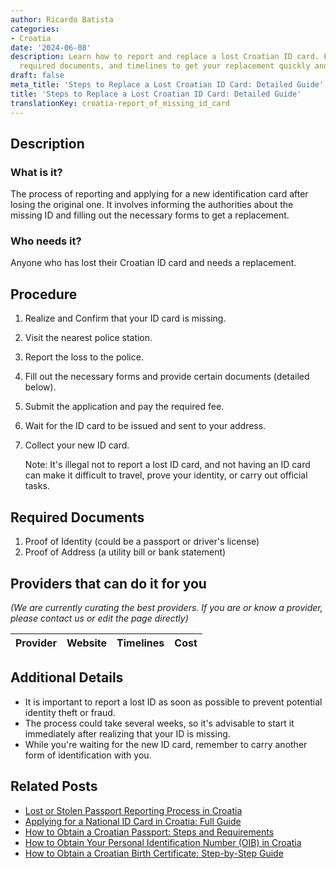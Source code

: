 ```yaml
---
author: Ricardo Batista
categories:
- Croatia
date: '2024-06-08'
description: Learn how to report and replace a lost Croatian ID card. Follow the steps,
  required documents, and timelines to get your replacement quickly and legally.
draft: false
meta_title: 'Steps to Replace a Lost Croatian ID Card: Detailed Guide'
title: 'Steps to Replace a Lost Croatian ID Card: Detailed Guide'
translationKey: croatia-report_of_missing_id_card
---
```


## Description
### What is it?
The process of reporting and applying for a new identification card after losing the original one. It involves informing the authorities about the missing ID and filling out the necessary forms to get a replacement.
### Who needs it?
Anyone who has lost their Croatian ID card and needs a replacement. 

## Procedure
1. Realize and Confirm that your ID card is missing.
2. Visit the nearest police station.
3. Report the loss to the police.
4. Fill out the necessary forms and provide certain documents (detailed below).
5. Submit the application and pay the required fee.
6. Wait for the ID card to be issued and sent to your address.
7. Collect your new ID card.

   Note: It's illegal not to report a lost ID card, and not having an ID card can make it difficult to travel, prove your identity, or carry out official tasks.

## Required Documents
1. Proof of Identity (could be a passport or driver's license)
2. Proof of Address (a utility bill or bank statement)

## Providers that can do it for you
_(We are currently curating the best providers. If you are or know a provider, please contact us or edit the page directly)_

| Provider        |     Website     |     Timelines    |       Cost      |
| :-------------: | :-------------: |  :-------------: | :-------------: |

## Additional Details
- It is important to report a lost ID as soon as possible to prevent potential identity theft or fraud.
- The process could take several weeks, so it's advisable to start it immediately after realizing that your ID is missing.
- While you're waiting for the new ID card, remember to carry another form of identification with you.
## Related Posts

- [Lost or Stolen Passport Reporting Process in Croatia](https://tramitit.com/guides/croatia/report_of_missing_passport/)
- [Applying for a National ID Card in Croatia: Full Guide](https://tramitit.com/guides/croatia/issuance_of_id_card/)
- [How to Obtain a Croatian Passport: Steps and Requirements](https://tramitit.com/guides/croatia/issuance_of_passport/)
- [How to Obtain Your Personal Identification Number (OIB) in Croatia](https://tramitit.com/guides/croatia/assignment_of_personal_identification_number_oib/)
- [How to Obtain a Croatian Birth Certificate: Step-by-Step Guide](https://tramitit.com/guides/croatia/issuance_of_birth_certificate/)